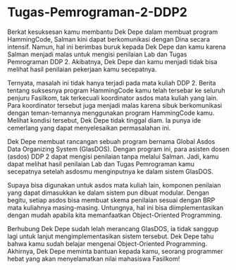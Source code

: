 # Tugas-Pemrograman-2-DDP2

Berkat kesuksesan kamu membantu Dek Depe dalam membuat
program HammingCode, Salman kini dapat berkomunikasi dengan Dina secara
intensif. Namun, hal ini berimbas buruk kepada Dek Depe dan kamu karena
Salman menjadi malas untuk mengisi penilaian Lab dan Tugas Pemrograman
DDP 2. Akibatnya, Dek Depe dan kamu menjadi tidak bisa melihat hasil
penilaian pekerjaan kamu secepatnya.

Ternyata, masalah ini tidak hanya terjadi pada mata kuliah DDP 2.
Berita tentang suksesnya program HammingCode kamu telah tersebar ke
seluruh penjuru Fasilkom, tak terkecuali koordinator asdos mata kuliah yang
lain. Para koordinator tersebut juga menjadi malas karena sibuk
berkomunikasi dengan teman-temannya menggunakan program HammingCode
kamu. Melihat kondisi tersebut, Dek Depe tidak tinggal diam. Ia punya ide
cemerlang yang dapat menyelesaikan permasalahan ini.

Dek Depe membuat rancangan sebuah program bernama Global Asdos
Data Organizing System (GlasDOS). Dengan program ini, para asisten dosen
(asdos) DDP 2 dapat mengisi penilaian tanpa melalui Salman. Jadi, kamu
dapat melihat hasil penilaian Lab dan Tugas Pemrograman kamu secepatnya
setelah asdosmu menginputnya ke dalam sistem GlasDOS.

Supaya bisa digunakan untuk asdos mata kuliah lain, komponen
penilaian yang dapat dimasukkan ke dalam sistem pun dibuat modular.
Dengan begitu, setiap asdos bisa membuat skema penilaian sesuai dengan
BRP mata kuliahnya masing-masing. Untungnya, hal ini bisa
diimplementasikan dengan mudah apabila kita memanfaatkan
Object-Oriented Programming.

Berhubung Dek Depe sudah lelah merancang GlasDOS, ia tidak
sanggup lagi untuk lanjut mengimplementasikan sistem tersebut. Dek Depe
tahu bahwa kamu sudah belajar mengenai Object-Oriented Programming.
Akhirnya, Dek Depe meminta bantuan kepada kamu, seorang programmer
hebat yang akan menyelamatkan nilai mahasiswa Fasilkom!
